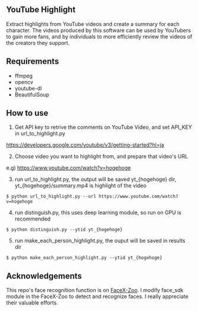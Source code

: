 ## YouTube Highlight
Extract highlights from YouTube videos and create a summary for each character.
The videos produced by this software can be used by YouTubers to gain more fans, and by individuals to more efficiently review the videos of the creators they support.

## Requirements
- ffmpeg
- opencv
- youtube-dl
- BeautifulSoup

## How to use
1. Get API key to retrive the comments on YouTube Video, and set API_KEY in url_to_highlight.py

https://developers.google.com/youtube/v3/getting-started?hl=ja

2. Choose video you want to highlight from, and prepare that video's URL

e.g) https://www.youtube.com/watch?v=hogehoge

3. run url_to_highlight.py, the output will be saved yt_{hogehoge} dir, yt_{hogehoge}/summary.mp4 is highlight of the video

`$ python url_to_highlight.py --url https://www.youtube.com/watch?v=hogehoge`

4. run distinguish.py, this uses deep learning module, so run on GPU is recommended

`$ python distinguish.py --ytid yt_{hogehoge}`

5. run make_each_person_highlight.py, the ouput will be saved in results dir

`$ python make_each_person_highlight.py --ytid yt_{hogehoge}`

## Acknowledgements
This repo's face recognition function is on [FaceX-Zoo](https://github.com/JDAI-CV/FaceX-Zoo).
I modify face_sdk module in the FaceX-Zoo to detect and recognize faces.
I really appreciate their valuable efforts.

